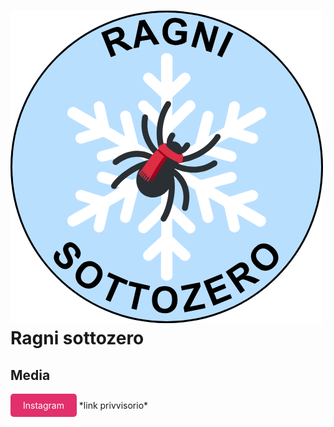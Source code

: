 # ![Logo](assets/images/Ragni_sottozero_logo.png) Ragni sottozero

## Media
<a href="https://instagram.com/tuo_username" target="_blank" style="display:inline-block;padding:10px 20px;background:#E1306C;color:#fff;border-radius:5px;text-decoration:none;">
Instagram
</a>
*link privvisorio*
